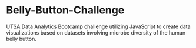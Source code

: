# Belly-Button-Challenge
UTSA Data Analytics Bootcamp challenge utilizing JavaScript to create data visualizations based on datasets involving microbe diversity of the human belly button.
